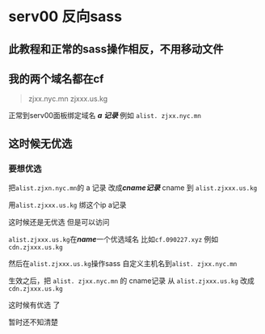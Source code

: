 # serv00 反向sass   

## 此教程和正常的sass操作相反，不用移动文件

## 我的两个域名都在cf

> zjxx.nyc.mn  zjxxx.us.kg

正常到serv00面板绑定域名  ***a 记录***    例如 `alist. zjxx.nyc.mn`

## 这时候无优选

### 要想优选

把`alist.zjxn.nyc.mn`的 a 记录 改成***cname记录***     cname 到  `alist.zjxxx.us.kg`

用`alist.zjxxx.us.kg` 绑这个ip a记录   

这时候还是无优选   但是可以访问

`alist.zjxxx.us.kg`在***name***一个优选域名  比如`cf.090227.xyz`     例如 `cdn.zjxxx.us.kg`       


然后在`alist.zjxxx.us.kg`操作sass 自定义主机名到`alist. zjxx.nyc.mn`

生效之后，把 `alist. zjxx.nyc.mn` 的 cname记录  从 `alist.zjxxx.us.kg` 改成  `cdn.zjxxx.us.kg`


这时候有优选 了 


暂时还不知清楚







